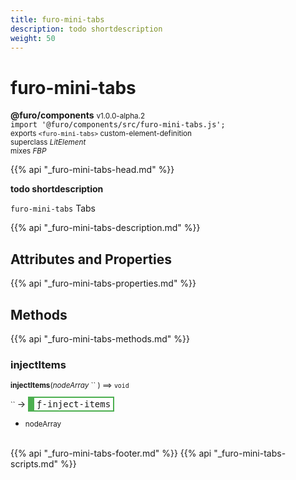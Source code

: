 ```yaml
---
title: furo-mini-tabs
description: todo shortdescription
weight: 50
---
```


# furo-mini-tabs
**@furo/components** <small>v1.0.0-alpha.2</small>
<br>`import '@furo/components/src/furo-mini-tabs.js';`<small>
<br>exports `<furo-mini-tabs>` custom-element-definition
<br>superclass *LitElement*
<br> mixes *FBP*</small>

{{% api "_furo-mini-tabs-head.md" %}}

**todo shortdescription**

`furo-mini-tabs`
Tabs

{{% api "_furo-mini-tabs-description.md" %}}


## Attributes and Properties
{{% api "_furo-mini-tabs-properties.md" %}}





## Methods
{{% api "_furo-mini-tabs-methods.md" %}}


### **injectItems**
<small>**injectItems**(*nodeArray* `` ) ⟹ `void`</small>

<small>`` </small> →
<span  style="border-width:2px 2px 2px 10px; border-style: solid;border-color:  rgb(76, 175, 80);font-family:monospace; padding:2px 4px;">ƒ-inject-items</span>



- <small>nodeArray </small>
<br><br>





{{% api "_furo-mini-tabs-footer.md" %}}
{{% api "_furo-mini-tabs-scripts.md" %}}

